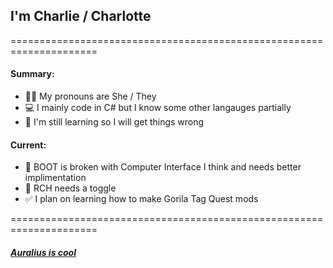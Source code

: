 ## I'm Charlie / Charlotte

=====================================================================

#### Summary:
- 🙆‍♀️ My pronouns are She / They
- 💻 I mainly code in C# but I know some other langauges partially
- 🏫 I'm still learning so I will get things wrong

#### Current:
- 👢 BOOT is broken with Computer Interface I think and needs better implimentation
- 🔢 RCH needs a toggle
- ✅ I plan on learning how to make Gorila Tag Quest mods


=====================================================================

##### [Auralius is cool](https://github.com/auralius-dev) <!-- ♥️ -->
